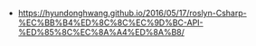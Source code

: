 - https://hyundonghwang.github.io/2016/05/17/roslyn-Csharp-%EC%BB%B4%ED%8C%8C%EC%9D%BC-API-%ED%85%8C%EC%8A%A4%ED%8A%B8/
